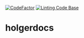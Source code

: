 [![CodeFactor](https://www.codefactor.io/repository/github/holgerverse/holgerdocs/badge)](https://www.codefactor.io/repository/github/holgerverse/holgersync)
[![Linting Code Base](https://github.com/holgerverse/holgerdocs/actions/workflows/linting.yml/badge.svg)](https://github.com/holgerverse/holgerdocs/actions/workflows/linting.yml)
# holgerdocs